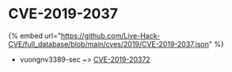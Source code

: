# CVE-2019-2037
{% embed url="https://github.com/Live-Hack-CVE/full_database/blob/main/cves/2019/CVE-2019-2037.json" %}

* vuongnv3389-sec ~> [CVE-2019-20372](https://www.alice-snow.ru/2019/database/cve-2019-2037/cve-2019-20372-vuongnv3389-sec)